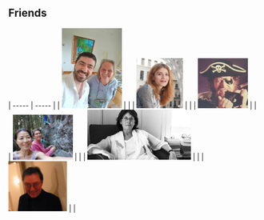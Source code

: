 ## Friends


| ----- | ----- |
| <img src="../assets/images/george.jpg" width="120px" /> |  |
| <img src="../assets/images/sozita_goudouna.jpg" height="100px" /> |  |
| <img src="../assets/images/hector.jpg" height="100px" width="100px" /> |  |
| <img src="../assets/images/anto_soo.jpg" width="120px" /> |  |
| <img src="../assets/images/marlena-politopoulou.jpg" height="100px" /> |  |
| <img src="../assets/images/spilios.jpg" height="100px" /> |  |
